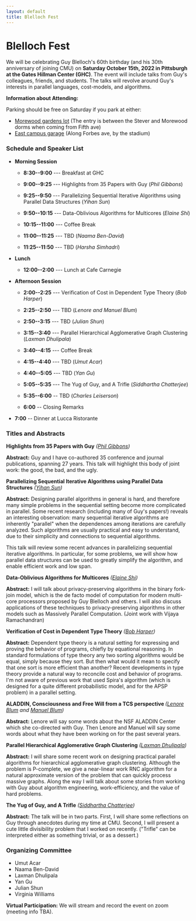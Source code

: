```yaml
---
layout: default
title: Blelloch Fest
---
```


# Blelloch Fest

We will be celebrating Guy Blelloch's 60th birthday (and his 30th
anniversary of joining CMU) on <b>Saturday October 15th, 2022 in
Pittsburgh at the Gates Hillman Center (GHC)</b>. The event will
include talks from Guy's colleagues, friends, and students. The talks
will revolve around Guy's interests in parallel languages,
cost-models, and algorithms.

<b>Information about Attending:</b>

Parking should be free on Saturday if you park at either:
 * [Morewood gardens lot](https://goo.gl/maps/93FuEaoig6UNufwQA) (The entry is between the Stever and Morewood dorms when coming from Fifth ave)
 * [East campus garage](https://goo.gl/maps/2UoBoBFRVLgiGEVb8) (Along Forbes ave, by the stadium)


### Schedule and Speaker List

* <b>Morning Session</b>
  * <b>8:30--9:00</b> --- Breakfast at GHC

  * <b>9:00--9:25</b> --- Highlights from 35 Papers with Guy (*Phil Gibbons*)
  * <b>9:25--9:50</b> --- Parallelizing Sequential Iterative Algorithms using Parallel Data Structures (*Yihan Sun*)
  * <b>9:50--10:15</b> --- Data-Oblivious Algorithms for Multicores (*Elaine Shi*)

  * <b>10:15--11:00</b> --- Coffee Break

  * <b>11:00--11:25</b> ---  TBD (*Naama Ben-David*)
  * <b>11:25--11:50</b> ---  TBD (*Harsha Simhadri*)

* <b>Lunch</b>
  * <b>12:00--2:00</b> --- Lunch at Cafe Carnegie

* <b>Afternoon Session</b>
  * <b>2:00--2:25</b> --- Verification of Cost in Dependent Type Theory (*Bob Harper*)
  * <b>2:25--2:50</b> --- TBD (*Lenore and Manuel Blum*)
  * <b>2:50--3:15</b> --- TBD (*Julian Shun*)
  * <b>3:15--3:40</b> --- Parallel Hierarchical Agglomerative Graph Clustering (*Laxman Dhulipala*)

  * <b>3:40--4:15</b> --- Coffee Break

  * <b>4:15--4:40</b> --- TBD (*Umut Acar*)
  * <b>4:40--5:05</b> --- TBD (*Yan Gu*)
  * <b>5:05--5:35</b> --- The Yug of Guy, and A Trifle (*Siddhartha Chatterjee*)
  * <b>5:35--6:00</b> -- TBD (*Charles Leiserson*)
  * <b>6:00</b> -- Closing Remarks

* <b>7:00</b> -- Dinner at Lucca Ristorante

### Titles and Abstracts


<b>Highlights from 35 Papers with Guy</b> <em>([Phil Gibbons][phil])</em>

<b> Abstract:</b>
Guy and I have co-authored 35 conference and journal publications, spanning 27 years. This talk will highlight this body of joint work: the good, the bad, and the ugly.


<b>Parallelizing Sequential Iterative Algorithms using Parallel Data Structures</b> <em>([Yihan Sun][yihans])</em>

<b> Abstract:</b>
Designing parallel algorithms in general is hard, and therefore many simple problems in the sequential setting become more complicated in parallel.
Some recent research (including many of Guy's papers!) reveals an interesting observation: many sequential iterative algorithms are inherently "parallel" when the dependences among iterations are carefully analyzed. Such algorithms are usually practical and easy to understand, due to their simplicity and connections to sequential algorithms.

This talk will review some recent advances in parallelizing sequential iterative algorithms. In particular, for some problems, we will show how parallel data structures can be used to greatly simplify the algorithm, and enable efficient work and low span.



<b>Data-Oblivious Algorithms for Multicores</b> <em>([Elaine Shi][elaine])</em>

<b> Abstract:</b>
I will talk about privacy-preserving algorithms in the binary fork-join model, which is the de facto model of computation for modern multi-core processors proposed by Guy Blelloch and others. I will also discuss applications of these techniques to privacy-preserving algorithms in other models such as Massively Parallel Computation. (Joint work with Vijaya Ramachandran)


<b>Verification of Cost in Dependent Type Theory</b> <em>([Bob Harper][bob])</em>

<b> Abstract:</b>
Dependent type theory is a natural setting for expressing and proving the behavior of programs, chiefly by equational reasoning.  In standard formulations of type theory any two sorting algorithms would be equal, simply because they sort.  But then what would it mean to specify that one sort is more efficient than another?  Recent developments in type theory provide a natural way to reconcile cost and behavior of programs.
I'm not aware of previous work that used Spira's algorithm (which is designed
for a quite different probabilistic model, and for the APSP problem) in a
parallel setting.


<b>ALADDIN, Consciousness and Free Will from a TCS perspective </b>
<em>([Lenore Blum](lenore) and [Manuel Blum](manuel))</em>

<b>Abstract:</b>
Lenore will say some words about the NSF ALADDIN Center which she co-directed with Guy. Then Lenore and Manuel will say some words about what they have been working on for the past several years.


<b>Parallel Hierarchical Agglomerative Graph Clustering</b> <em>([Laxman Dhulipala][laxman])</em>

<b> Abstract:</b>
I will share some recent work on designing practical parallel algorithms for hierarchical agglomerative graph clustering. Although the problem is P-complete, we give a near-linear work RNC algorithm for a natural approximate version of the problem that can quickly process massive graphs. Along the way I will talk about some stories from working with Guy about algorithm engineering, work-efficiency, and the value of hard problems.


<b>The Yug of Guy, and A Trifle</b> <em>([Siddhartha Chatterjee][sid])</em>

<b> Abstract:</b>
The talk will be in two parts. First, I will share some reflections on Guy through anecdotes during my time at CMU. Second, I will present a cute little divisibility problem that I worked on recently. ("Trifle" can be interpreted either as something trivial, or as a dessert.)




### Organizing Committee
* Umut Acar
* Naama Ben-David
* Laxman Dhulipala
* Yan Gu
* Julian Shun
* Virginia Williams

<b>Virtual Participation:</b> We will stream and record the event on zoom (meeting info TBA).



[acmharass]: https://www.acm.org/special-interest-groups/volunteer-resources/officers-manual/policy-against-discrimination-and-harassment
[spaa]: https://spaa.acm.org/
[laxman]: https://ldhulipala.github.io/
[yan]: https://www.cs.ucr.edu/~ygu/
[yihans]: https://www.cs.ucr.edu/~yihans/
[phil]: http://www.cs.cmu.edu/~gibbons/
[elaine]: http://elaineshi.com/
[bob]: http://www.cs.cmu.edu/~rwh/
[sid]:https://www.cs.utexas.edu/people/faculty-researchers/siddhartha-chatterjee
[kuba]: https://research.google/people/105517/
[lars]: https://scholar.google.de/citations?user=G5XO7J4AAAAJ&hl=en
[brian]: https://brianwheatman.com/
[julian]: https://people.csail.mit.edu/jshun/
[zoomlink]: https://docs.google.com/document/d/1om-PvjaC49-zOxKRjcUxOGXcDayXjpq6VtrXr8CEoEg
[form]: https://forms.gle/myvcibc9Bs7wrJPd7
[lenore]: http://www.cs.cmu.edu/~lblum/
[manuel]: https://www.cs.cmu.edu/~mblum/
